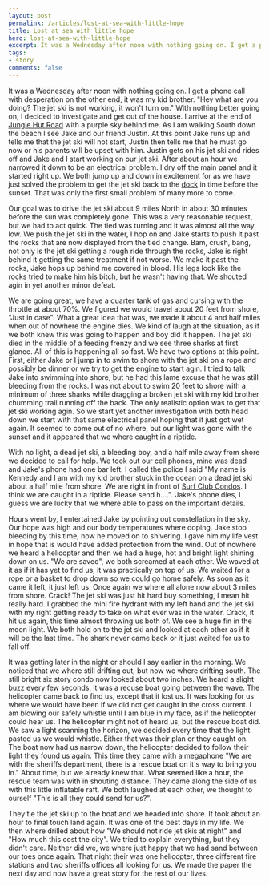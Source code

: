 ```yaml
---
layout: post
permalink: /articles/lost-at-sea-with-little-hope
title: Lost at sea with little hope
hero: lost-at-sea-with-little-hope
excerpt: It was a Wednesday after noon with nothing going on. I get a phone call with desperation on the other end, it was my kid brother. "Hey what are you doing? The jet ski is not working, it won't turn on."
tags:
- story
comments: false
---
```


It was a Wednesday after noon with nothing going on. I get a phone call with desperation on the other end, it was my kid brother. "Hey what are you doing? The jet ski is not working, it won't turn on." With nothing better going on, I decided to investigate and get out of the house.  I arrive at the end of [Jungle Hut Road](http://maps.google.com/maps/ms?hl=en&ie=UTF8&msa=0&ll=29.582228,-81.175125&spn=0.016552,0.032895&z=16&iwloc=00048eeaf4af45d3e318b&msid=107650749134476812869.00048eeaefdb79e0df8f4) with a purple sky behind me. As I am walking South down the beach I see Jake and our friend Justin. At this point Jake runs up and tells me that the jet ski will not start, Justin then tells me that he must go now or his parents will be upset with him. Justin gets on his jet ski and rides off and Jake and I start working on our jet ski. After about an hour we narrowed it down to be an electrical problem. I dry off the main panel and it started right up. We both jump up and down in excitement for as we have just solved the problem to get the jet ski back to the [dock](http://maps.google.com/maps/ms?hl=en&ie=UTF8&msa=0&msid=107650749134476812869.00048eeaefdb79e0df8f4&ll=29.692359,-81.214156&spn=0.016534,0.032895&z=16&iwloc=00048eeb06a7095c3afa2) in time before the sunset. That was only the first small problem of many more to come.

Our goal was to drive the jet ski about 9 miles North in about 30 minutes before the sun was completely gone. This was a very reasonable request, but we had to act quick. The tied was turning and it was almost all the way low. We push the jet ski in the water, I hop on and Jake starts to push it past the rocks that are now displayed from the tied change. Bam, crush, bang, not only is the jet ski getting a rough ride through the rocks, Jake is right behind it getting the same treatment if not worse. We make it past the rocks, Jake hops up behind me covered in blood. His legs look like the rocks tried to make him his bitch, but he wasn't having that. We shouted agin in yet another minor defeat.

We are going great, we have a quarter tank of gas and cursing with the throttle at about 70%. We figured we would travel about 20 feet from shore, "Just in case". What a great idea that was, we made it about 4 and half miles when out of nowhere the engine dies. We kind of laugh at the situation, as if we both knew this was going to happen and boy did it happen. The jet ski died in the middle of a feeding frenzy and we see three sharks at first glance. All of this is happening all so fast. We have two options at this point. First, either Jake or I jump in to swim to shore with the jet ski on a rope and possibly be dinner or we try to get the engine to start agin. I tried to talk Jake into swimming into shore, but he had this lame excuse that he was still bleeding from the rocks. I was not about to swim 20 feet to shore with a minimum of three sharks while dragging a broken jet ski with my kid brother chumming trail running off the back. The only realistic option was to get that jet ski working agin. So we start yet another investigation with both head down we start with that same electrical panel hoping that it just got wet again. It seemed to come out of no where, but our light was gone with the sunset and it appeared that we where caught in a riptide.

With no light, a dead jet ski, a bleeding boy, and a half mile away from shore we decided to call for help. We took out our cell phones, mine was dead and Jake's phone had one bar left. I called the police I said "My name is Kennedy and I am with my kid brother stuck in the ocean on a dead jet ski about a half mile from shore. We are right in front of [Surf Club Condos](http://maps.google.com/maps/ms?hl=en&ie=UTF8&msa=0&msid=107650749134476812869.00048eeaefdb79e0df8f4&ll=29.643174,-81.187677&spn=0.016542,0.032895&z=16&iwloc=00048eeafbe3636d47c27). I think we are caught in a riptide. Please send h....". Jake's phone dies, I guess we are lucky that we where able to pass on the important details.

Hours went by, I entertained Jake by pointing out constellation in the sky. Our hope was high and our body temperatures where doping. Jake stop bleeding by this time, now he moved on to shivering. I gave him my life vest in hope that is would have added protection from the wind. Out of nowhere we heard a helicopter and then we had a huge, hot and bright light shining down on us. "We are saved", we both screamed at each other. We waved at it as if it has yet to find us, it was practically on top of us. We waited for a rope or a basket to drop down so we could go home safely. As soon as it came it left, it just left us. Once again we where all alone now about 3 miles from shore. Crack! The jet ski was just hit hard buy something, I mean hit really hard. I grabbed the mini fire hydrant with my left hand and the jet ski with my right getting ready to take on what ever was in the water. Crack, it hit us again, this time almost throwing us both of. We see a huge fin in the moon light. We both hold on to the jet ski and looked at each other as if it will be the last time. The shark never came back or it just waited for us to fall off.

It was getting later in the night or should I say earlier in the morning. We noticed that we where still drifting out, but now we where drifting south. The still bright six story condo now looked about two inches. We heard a slight buzz every few seconds, it was a recuse boat going between the wave. The helicopter came back to find us, except that it lost us. It was looking for us where we would have been if we did not get caught in the cross current. I am blowing our safely whistle until I am blue in my face, as if the helicopter could hear us. The helicopter might not of heard us, but the rescue boat did. We saw a light scanning the horizon, we decided every time that the light pasted us we would whistle. Either that was their plan or they caught on. The boat now had us narrow down, the helicopter decided to follow their light they found us again. This time they came with a megaphone "We are with the sheriffs department, there is a rescue boat on it's way to bring you in." About time, but we already knew that. What seemed like a hour, the rescue team was with in shouting distance. They came along the side of us with this little inflatable raft. We both laughed at each other, we thought to ourself "This is all they could send for us?".

They tie the jet ski up to the boat and we headed into shore. It took about an hour to final touch land again. It was one of the best days in my life. We then where drilled about how "We should not ride jet skis at night" and "How much this cost the city". We tried to explain everything, but they didn't care. Neither did we, we where just happy that we had sand between our toes once again. That night their was one helicopter, three different fire stations and two sheriffs offices all looking for us. We made the paper the next day and now have a great story for the rest of our lives.
